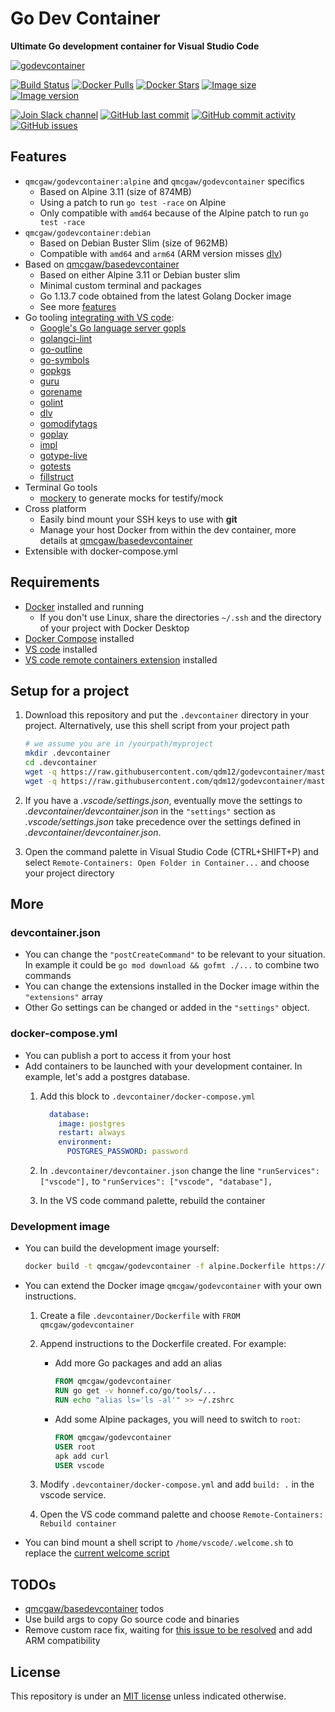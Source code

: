 # Go Dev Container

**Ultimate Go development container for Visual Studio Code**

[![godevcontainer](https://github.com/qdm12/godevcontainer/raw/master/title.png)](https://hub.docker.com/r/qmcgaw/godevcontainer)

[![Build Status](https://travis-ci.org/qdm12/godevcontainer.svg?branch=master)](https://travis-ci.org/qdm12/godevcontainer)
[![Docker Pulls](https://img.shields.io/docker/pulls/qmcgaw/godevcontainer.svg)](https://hub.docker.com/r/qmcgaw/godevcontainer)
[![Docker Stars](https://img.shields.io/docker/stars/qmcgaw/godevcontainer.svg)](https://hub.docker.com/r/qmcgaw/godevcontainer)
[![Image size](https://images.microbadger.com/badges/image/qmcgaw/godevcontainer.svg)](https://microbadger.com/images/qmcgaw/godevcontainer)
[![Image version](https://images.microbadger.com/badges/version/qmcgaw/godevcontainer.svg)](https://microbadger.com/images/qmcgaw/godevcontainer)

[![Join Slack channel](https://img.shields.io/badge/slack-@qdm12-yellow.svg?logo=slack)](https://join.slack.com/t/qdm12/shared_invite/enQtOTE0NjcxNTM1ODc5LTYyZmVlOTM3MGI4ZWU0YmJkMjUxNmQ4ODQ2OTAwYzMxMTlhY2Q1MWQyOWUyNjc2ODliNjFjMDUxNWNmNzk5MDk)
[![GitHub last commit](https://img.shields.io/github/last-commit/qdm12/godevcontainer.svg)](https://github.com/qdm12/godevcontainer/issues)
[![GitHub commit activity](https://img.shields.io/github/commit-activity/y/qdm12/godevcontainer.svg)](https://github.com/qdm12/godevcontainer/issues)
[![GitHub issues](https://img.shields.io/github/issues/qdm12/godevcontainer.svg)](https://github.com/qdm12/godevcontainer/issues)

## Features

- `qmcgaw/godevcontainer:alpine` and `qmcgaw/godevcontainer` specifics
    - Based on Alpine 3.11 (size of 874MB)
    - Using a patch to run `go test -race` on Alpine
    - Only compatible with `amd64` because of the Alpine patch to run `go test -race`
- `qmcgaw/godevcontainer:debian`
    - Based on Debian Buster Slim (size of 962MB)
    - Compatible with `amd64` and `arm64` (ARM version misses [dlv](https://github.com/go-delve/delve/cmd/dlv))
- Based on [qmcgaw/basedevcontainer](https://github.com/qdm12/basedevcontainer)
    - Based on either Alpine 3.11 or Debian buster slim
    - Minimal custom terminal and packages
    - Go 1.13.7 code obtained from the latest Golang Docker image
    - See more [features](https://github.com/qdm12/basedevcontainer#features)
- Go tooling [integrating with VS code](https://github.com/Microsoft/vscode-go/wiki/Go-tools-that-the-Go-extension-depends-on):
    - [Google's Go language server gopls](https://github.com/golang/tools/tree/master/gopls)
    - [golangci-lint](https://github.com/golangci/golangci-lint)
    - [go-outline](https://github.com/ramya-rao-a/go-outline)
    - [go-symbols](https://github.com/acroca/go-symbols)
    - [gopkgs](https://github.com/uudashr/gopkgs)
    - [guru](https://golang.org/x/tools/cmd/guru)
    - [gorename](https://golang.org/x/tools/cmd/gorename)
    - [golint](https://golang.org/x/lint/golint)
    - [dlv](https://github.com/go-delve/delve/cmd/dlv)
    - [gomodifytags](https://github.com/fatih/gomodifytags)
    - [goplay](https://github.com/haya14busa/goplay)
    - [impl](https://github.com/josharian/impl)
    - [gotype-live](https://github.com/tylerb/gotype-live)
    - [gotests](https://github.com/cweill/gotests)
    - [fillstruct](https://github.com/davidrjenni/reftools/cmd/fillstruct)
- Terminal Go tools
    - [mockery](https://github.com/vektra/mockery) to generate mocks for testify/mock
- Cross platform
    - Easily bind mount your SSH keys to use with **git**
    - Manage your host Docker from within the dev container, more details at [qmcgaw/basedevcontainer](https://github.com/qdm12/basedevcontainer#features)
- Extensible with docker-compose.yml

## Requirements

- [Docker](https://www.docker.com/products/docker-desktop) installed and running
    - If you don't use Linux, share the directories `~/.ssh` and the directory of your project with Docker Desktop
- [Docker Compose](https://docs.docker.com/compose/install/) installed
- [VS code](https://code.visualstudio.com/download) installed
- [VS code remote containers extension](https://marketplace.visualstudio.com/items?itemName=ms-vscode-remote.remote-containers) installed

## Setup for a project

1. Download this repository and put the `.devcontainer` directory in your project.
   Alternatively, use this shell script from your project path

    ```sh
    # we assume you are in /yourpath/myproject
    mkdir .devcontainer
    cd .devcontainer
    wget -q https://raw.githubusercontent.com/qdm12/godevcontainer/master/.devcontainer/devcontainer.json
    wget -q https://raw.githubusercontent.com/qdm12/godevcontainer/master/.devcontainer/docker-compose.yml
    ```

1. If you have a *.vscode/settings.json*, eventually move the settings to *.devcontainer/devcontainer.json* in the `"settings"` section as *.vscode/settings.json* take precedence over the settings defined in *.devcontainer/devcontainer.json*.
1. Open the command palette in Visual Studio Code (CTRL+SHIFT+P) and select `Remote-Containers: Open Folder in Container...` and choose your project directory

## More

### devcontainer.json

- You can change the `"postCreateCommand"` to be relevant to your situation. In example it could be `go mod download && gofmt ./...` to combine two commands
- You can change the extensions installed in the Docker image within the `"extensions"` array
- Other Go settings can be changed or added in the `"settings"` object.

### docker-compose.yml

- You can publish a port to access it from your host
- Add containers to be launched with your development container. In example, let's add a postgres database.
    1. Add this block to `.devcontainer/docker-compose.yml`

        ```yml
          database:
            image: postgres
            restart: always
            environment:
              POSTGRES_PASSWORD: password
        ```

    1. In `.devcontainer/devcontainer.json` change the line `"runServices": ["vscode"],` to `"runServices": ["vscode", "database"],`
    1. In the VS code command palette, rebuild the container

### Development image

- You can build the development image yourself:

    ```sh
    docker build -t qmcgaw/godevcontainer -f alpine.Dockerfile https://github.com/qdm12/godevcontainer.git
    ```

- You can extend the Docker image `qmcgaw/godevcontainer` with your own instructions.

    1. Create a file `.devcontainer/Dockerfile` with `FROM qmcgaw/godevcontainer`
    1. Append instructions to the Dockerfile created. For example:
        - Add more Go packages and add an alias

            ```Dockerfile
            FROM qmcgaw/godevcontainer
            RUN go get -v honnef.co/go/tools/...
            RUN echo "alias ls='ls -al'" >> ~/.zshrc
            ```

        - Add some Alpine packages, you will need to switch to `root`:

            ```Dockerfile
            FROM qmcgaw/godevcontainer
            USER root
            apk add curl
            USER vscode
            ```

    1. Modify `.devcontainer/docker-compose.yml` and add `build: .` in the vscode service.
    1. Open the VS code command palette and choose `Remote-Containers: Rebuild container`

- You can bind mount a shell script to `/home/vscode/.welcome.sh` to replace the [current welcome script](shell/.welcome.sh)

## TODOs

- [qmcgaw/basedevcontainer](https://github.com/qdm12/basedevcontainer) todos
- Use build args to copy Go source code and binaries
- Remove custom race fix, waiting for [this issue to be resolved](https://github.com/golang/go/issues/14481) and add ARM compatibility

## License

This repository is under an [MIT license](https://github.com/qdm12/godevcontainer/master/LICENSE) unless indicated otherwise.
